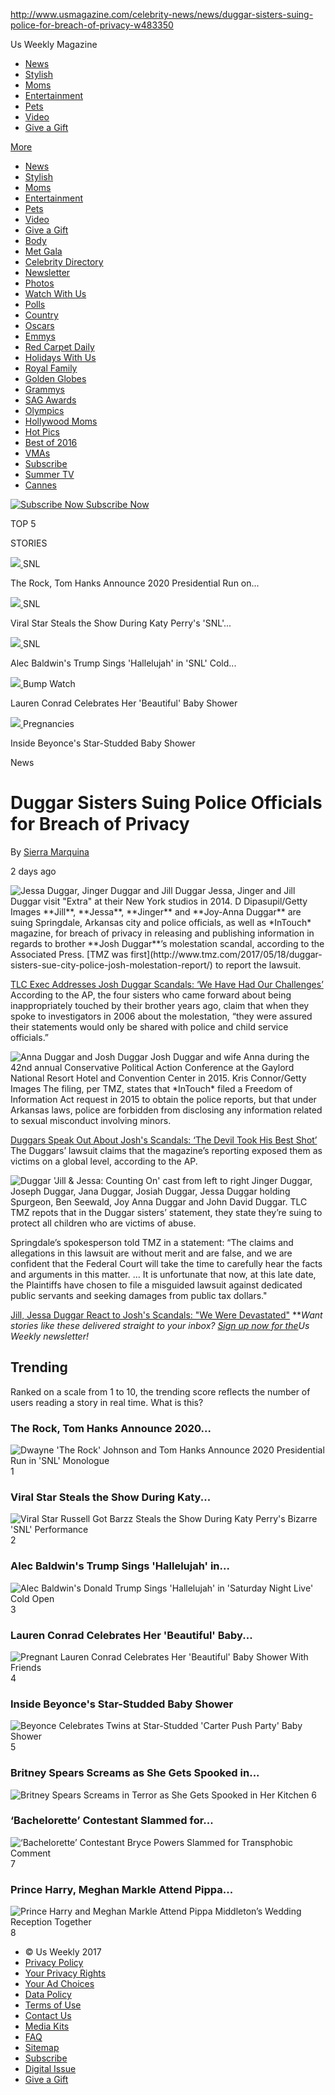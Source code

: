 http://www.usmagazine.com/celebrity-news/news/duggar-sisters-suing-police-for-breach-of-privacy-w483350

<span>Us Weekly Magazine</span>
-   <a href="/celebrity-news" class="tracked-offpage">News</a>
-   <a href="/stylish" class="tracked-offpage">Stylish</a>
-   <a href="/celebrity-moms" class="tracked-offpage">Moms</a>
-   <a href="/entertainment" class="tracked-offpage">Entertainment</a>
-   <a href="/celebrity-pets" class="tracked-offpage">Pets</a>
-   <a href="/celebrity-video" class="tracked-offpage">Video</a>
-   <a href="/gift-circ-spot-a" class="tracked-offpage">Give a Gift</a>

[More](#)
-   <a href="/celebrity-news" class="tracked-offpage">News</a>
-   <a href="/stylish" class="tracked-offpage">Stylish</a>
-   <a href="/celebrity-moms" class="tracked-offpage">Moms</a>
-   <a href="/entertainment" class="tracked-offpage">Entertainment</a>
-   <a href="/celebrity-pets" class="tracked-offpage">Pets</a>
-   <a href="/celebrity-video" class="tracked-offpage">Video</a>
-   <a href="/gift-circ-spot-a" class="tracked-offpage">Give a Gift</a>
-   <a href="/celebrity-body" class="showy tracked-offpage">Body</a>
-   <a href="/met-gala" class="showy tracked-offpage">Met Gala</a>
-   <a href="/celebrities/a" class="showy tracked-offpage">Celebrity Directory</a>
-   <a href="/services/newsletter/signup" class="showy tracked-offpage">Newsletter</a>
-   <a href="/celebrity-pictures" class="showy tracked-offpage">Photos</a>
-   <a href="/watch-with-us" class="showy tracked-offpage">Watch With Us</a>
-   <a href="/celebrity-polls" class="showy tracked-offpage">Polls</a>
-   <a href="/country" class="showy tracked-offpage">Country</a>
-   <a href="/oscars" class="showy tracked-offpage">Oscars</a>
-   <a href="/emmys" class="showy tracked-offpage">Emmys</a>
-   <a href="/red-carpet-daily" class="showy tracked-offpage">Red Carpet Daily</a>
-   <a href="/holidays-with-us" class="showy tracked-offpage">Holidays With Us</a>
-   <a href="/royal-family" class="showy tracked-offpage">Royal Family</a>
-   <a href="/golden-globes" class="showy tracked-offpage">Golden Globes</a>
-   <a href="/grammys" class="showy tracked-offpage">Grammys</a>
-   <a href="/sag-awards" class="showy tracked-offpage">SAG Awards</a>
-   <a href="/olympics" class="showy tracked-offpage">Olympics</a>
-   <a href="/hollywood-moms" class="showy tracked-offpage">Hollywood Moms</a>
-   <a href="/hot-pics" class="showy tracked-offpage">Hot Pics</a>
-   <a href="/best-of-2016" class="showy tracked-offpage">Best of 2016</a>
-   <a href="/vmas" class="showy tracked-offpage">VMAs</a>
-   <a href="/sub-circ-spot-b" class="showy tracked-offpage">Subscribe</a>
-   <a href="/summer-tv" class="showy tracked-offpage">Summer TV</a>
-   <a href="/cannes" class="showy tracked-offpage">Cannes</a>

<a href="http://www.usmagazine.com/sub-circ-spot-a" class="header-subscribe"><img src="//assets.usmagazine.com/usweekly2/img/bg-subscribe.png" alt="Subscribe Now" /> <span>Subscribe Now</span></a>

TOP 5

STORIES

<a href="/entertainment/news/the-rock-tom-hanks-announce-2020-presidential-run-on-snl-w483400" class="article-link tracked-offpage"><span class="article-image"> <img src="//img.usmagazine.com/square-100/dwayne-johnson-tom-hanks-0e31ff43-2728-4819-aac1-68576c74e1fe.jpg" /> </span></a>
SNL

The Rock, Tom Hanks Announce 2020 Presidential Run on...

<a href="/entertainment/news/russell-got-barzz-steals-katy-perrys-snl-performance-w483402" class="article-link tracked-offpage"><span class="article-image"> <img src="//img.usmagazine.com/square-100/russell-got-barz-katy-perry-a3bd2aa1-b47b-4609-8735-07082b420b87.jpg" /> </span></a>
SNL

Viral Star Steals the Show During Katy Perry's 'SNL'...

<a href="/entertainment/news/alec-baldwins-donald-trump-sings-hallelujah-in-snl-cold-open-w483397" class="article-link tracked-offpage"><span class="article-image"> <img src="//img.usmagazine.com/square-100/saturday-night-live-alec-baldwin-hallelujah-789f08f7-7a30-4cdb-8ea3-deb043d70a68.jpg" /> </span></a>
SNL

Alec Baldwin's Trump Sings 'Hallelujah' in 'SNL' Cold...

<a href="/celebrity-moms/news/pregnant-lauren-conrad-celebrates-baby-shower-with-friends-w483399" class="article-link tracked-offpage"><span class="article-image"> <img src="//img.usmagazine.com/square-100/lauren-conrad-f795ae88-b377-4d82-9495-a93c408f7d36.jpg" /> </span></a>
Bump Watch

Lauren Conrad Celebrates Her 'Beautiful' Baby Shower

<a href="/celebrity-moms/news/beyonce-celebrates-twins-at-star-studded-baby-shower-w483395" class="article-link tracked-offpage"><span class="article-image"> <img src="//img.usmagazine.com/square-100/beyonce-d5c55b42-2de9-48f4-84c4-bbd89bb622c8.jpg" /> </span></a>
Pregnancies

Inside Beyonce's Star-Studded Baby Shower

<span class="content-label">News</span>

Duggar Sisters Suing Police Officials for Breach of Privacy
===========================================================

By <a href="/contributor/sierra-marquina" class="content-author tracked-offpage">Sierra Marquina</a>

2 days ago

<img src="//img.usmagazine.com/480-width/477876569_jessa-duggar-jinger-duggar-jill-duggar-zoom-93c0ed1e-9471-4f71-aa39-a7201d982146.jpg" alt="Jessa Duggar, Jinger Duggar and Jill Duggar" sizes="(max-width: 800px) calc(100vw - 20px), (max-width: 1120px) calc (66vw - 100px), 620px" srcset="//img.usmagazine.com/480-width/477876569_jessa-duggar-jinger-duggar-jill-duggar-zoom-93c0ed1e-9471-4f71-aa39-a7201d982146.jpg 480w, //img.usmagazine.com/620-width/477876569_jessa-duggar-jinger-duggar-jill-duggar-zoom-93c0ed1e-9471-4f71-aa39-a7201d982146.jpg 620w, //img.usmagazine.com/760-width/477876569_jessa-duggar-jinger-duggar-jill-duggar-zoom-93c0ed1e-9471-4f71-aa39-a7201d982146.jpg 760w, " />
<span class="caption">Jessa, Jinger and Jill Duggar visit "Extra" at their New York studios in 2014.</span> <span class="credit">D Dipasupil/Getty Images</span>
**Jill**, **Jessa**, **Jinger** and **Joy-Anna Duggar** are suing Springdale, Arkansas city and police officials, as well as *InTouch* magazine, for breach of privacy in releasing and publishing information in regards to brother **Josh Duggar**’s molestation scandal, according to the Associated Press. [TMZ was first](http://www.tmz.com/2017/05/18/duggar-sisters-sue-city-police-josh-molestation-report/) to report the lawsuit.

<a href="/celebrity-news/news/tlc-exec-addresses-josh-duggar-scandals-we-have-had-our-challenges-w161031" class="tracked-offpage">TLC Exec Addresses Josh Duggar Scandals: ‘We Have Had Our Challenges’</a>
According to the AP, the four sisters who came forward about being inappropriately touched by their brother years ago, claim that when they spoke to investigators in 2006 about the molestation, “they were assured their statements would only be shared with police and child service officials.”

<img src="//img.usmagazine.com/480-width/464795588_josh-duggar-anna-duggar-zoom-551a9f0a-3556-4283-b9ad-afb4cbec4580.jpg" alt="Anna Duggar and Josh Duggar" sizes="(max-width: 800px) calc(100vw - 20px), (max-width: 1120px) calc (66vw - 100px), 620px" srcset="//img.usmagazine.com/480-width/464795588_josh-duggar-anna-duggar-zoom-551a9f0a-3556-4283-b9ad-afb4cbec4580.jpg 480w, //img.usmagazine.com/620-width/464795588_josh-duggar-anna-duggar-zoom-551a9f0a-3556-4283-b9ad-afb4cbec4580.jpg 620w, //img.usmagazine.com/760-width/464795588_josh-duggar-anna-duggar-zoom-551a9f0a-3556-4283-b9ad-afb4cbec4580.jpg 760w, " />
<span class="caption">Josh Duggar and wife Anna during the 42nd annual Conservative Political Action Conference at the Gaylord National Resort Hotel and Convention Center in 2015.</span> <span class="credit">Kris Connor/Getty Images</span>
The filing, per TMZ, states that *InTouch* filed a Freedom of Information Act request in 2015 to obtain the police reports, but that under Arkansas laws, police are forbidden from disclosing any information related to sexual misconduct involving minors.

<a href="/celebrity-news/news/duggars-speak-out-about-overcoming-joshs-scandals-devil-took-his-best-shot-w167112" class="tracked-offpage">Duggars Speak Out About Josh's Scandals: ‘The Devil Took His Best Shot’</a>
The Duggars’ lawsuit claims that the magazine’s reporting exposed them as victims on a global level, according to the AP.

<img src="//img.usmagazine.com/480-width/34638_jjco_2498_jill-and-jessa-counting-on-zoom-5f8a1c38-93fd-409c-af7c-948ea3a802e1.jpg" alt="Duggar" sizes="(max-width: 800px) calc(100vw - 20px), (max-width: 1120px) calc (66vw - 100px), 620px" srcset="//img.usmagazine.com/480-width/34638_jjco_2498_jill-and-jessa-counting-on-zoom-5f8a1c38-93fd-409c-af7c-948ea3a802e1.jpg 480w, //img.usmagazine.com/620-width/34638_jjco_2498_jill-and-jessa-counting-on-zoom-5f8a1c38-93fd-409c-af7c-948ea3a802e1.jpg 620w, //img.usmagazine.com/760-width/34638_jjco_2498_jill-and-jessa-counting-on-zoom-5f8a1c38-93fd-409c-af7c-948ea3a802e1.jpg 760w, " />
<span class="caption">'Jill & Jessa: Counting On' cast from left to right Jinger Duggar, Joseph Duggar, Jana Duggar, Josiah Duggar, Jessa Duggar holding Spurgeon, Ben Seewald, Joy Anna Duggar and John David Duggar.</span> <span class="credit">TLC</span>
TMZ repots that in the Duggar sisters’ statement, they state they’re suing to protect all children who are victims of abuse.

Springdale’s spokesperson told TMZ in a statement: “The claims and allegations in this lawsuit are without merit and are false, and we are confident that the Federal Court will take the time to carefully hear the facts and arguments in this matter. … It is unfortunate that now, at this late date, the Plaintiffs have chosen to file a misguided lawsuit against dedicated public servants and seeking damages from public tax dollars."

<a href="/celebrity-news/news/jill-jessa-duggar-react-to-brother-josh-duggars-scandal-in-tlc-promo-20151910" class="tracked-offpage">Jill, Jessa Duggar React to Josh's Scandals: &quot;We Were Devastated&quot;</a>
***Want stories like these delivered straight to your inbox? [Sign up now for the](http://www.usmagazine.com/services/newsletter/signup?utm_source=usmagazine&utm_medium=website&utm_campaign=newsletterpromo2)*Us Weekly *newsletter!***

Trending
--------

<span class="what-is-this tooltip-wrapper"> <span class="tooltip">Ranked on a scale from 1 to 10, the trending score reflects the number of users reading a story in real time.</span> </span>
What is this?

<a href="/entertainment/news/the-rock-tom-hanks-announce-2020-presidential-run-on-snl-w483400" class="trending-article-link tracked-offpage"></a>
### The Rock, Tom Hanks Announce 2020...

<span class="trending-article-level-image"> ![Dwayne 'The Rock' Johnson and Tom Hanks Announce 2020 Presidential Run in 'SNL' Monologue](//img.usmagazine.com/square-220/dwayne-johnson-tom-hanks-0e31ff43-2728-4819-aac1-68576c74e1fe.jpg) </span>
<span class="trending-article-level-score">1</span> <span class="cover-layer"></span> <span class="trending-article-level-background"></span>
<a href="/entertainment/news/russell-got-barzz-steals-katy-perrys-snl-performance-w483402" class="trending-article-link tracked-offpage"></a>
### Viral Star Steals the Show During Katy...

<span class="trending-article-level-image"> ![Viral Star Russell Got Barzz Steals the Show During Katy Perry's Bizarre 'SNL' Performance](//img.usmagazine.com/square-220/russell-got-barz-katy-perry-a3bd2aa1-b47b-4609-8735-07082b420b87.jpg) </span>
<span class="trending-article-level-score">2</span> <span class="cover-layer"></span> <span class="trending-article-level-background"></span>
<a href="/entertainment/news/alec-baldwins-donald-trump-sings-hallelujah-in-snl-cold-open-w483397" class="trending-article-link tracked-offpage"></a>
### Alec Baldwin's Trump Sings 'Hallelujah' in...

<span class="trending-article-level-image"> ![Alec Baldwin's Donald Trump Sings 'Hallelujah' in 'Saturday Night Live' Cold Open](//img.usmagazine.com/square-220/saturday-night-live-alec-baldwin-hallelujah-789f08f7-7a30-4cdb-8ea3-deb043d70a68.jpg) </span>
<span class="trending-article-level-score">3</span> <span class="cover-layer"></span> <span class="trending-article-level-background"></span>
<a href="/celebrity-moms/news/pregnant-lauren-conrad-celebrates-baby-shower-with-friends-w483399" class="trending-article-link tracked-offpage"></a>
### Lauren Conrad Celebrates Her 'Beautiful' Baby...

<span class="trending-article-level-image"> ![Pregnant Lauren Conrad Celebrates Her 'Beautiful' Baby Shower With Friends](//img.usmagazine.com/square-220/lauren-conrad-f795ae88-b377-4d82-9495-a93c408f7d36.jpg) </span>
<span class="trending-article-level-score">4</span> <span class="cover-layer"></span> <span class="trending-article-level-background"></span>
<a href="/celebrity-moms/news/beyonce-celebrates-twins-at-star-studded-baby-shower-w483395" class="trending-article-link tracked-offpage"></a>
### Inside Beyonce's Star-Studded Baby Shower

<span class="trending-article-level-image"> ![Beyonce Celebrates Twins at Star-Studded 'Carter Push Party' Baby Shower](//img.usmagazine.com/square-220/beyonce-d5c55b42-2de9-48f4-84c4-bbd89bb622c8.jpg) </span>
<span class="trending-article-level-score">5</span> <span class="cover-layer"></span> <span class="trending-article-level-background"></span>
<a href="/celebrity-news/news/britney-spears-screams-as-she-gets-spooked-in-her-kitchen-w483392" class="trending-article-link tracked-offpage"></a>
### Britney Spears Screams as She Gets Spooked in...

<span class="trending-article-level-image"> ![Britney Spears Screams in Terror as She Gets Spooked in Her Kitchen](//img.usmagazine.com/square-220/britney-spears-64846ee6-a07a-4bb1-9732-aa252b86a34f.jpg) </span>
<span class="trending-article-level-score">6</span> <span class="cover-layer"></span> <span class="trending-article-level-background"></span>
<a href="/celebrity-news/news/bachelorette-contestant-bryce-powers-slammed-for-transphobic-comment-w483389" class="trending-article-link tracked-offpage"></a>
### ‘Bachelorette’ Contestant Slammed for...

<span class="trending-article-level-image"> ![‘Bachelorette’ Contestant Bryce Powers Slammed for Transphobic Comment](//img.usmagazine.com/square-220/bryce-zoom-f533a018-2ccf-48c6-ad82-53b1938927ce.jpg) </span>
<span class="trending-article-level-score">7</span> <span class="cover-layer"></span> <span class="trending-article-level-background"></span>
<a href="/celebrity-news/news/prince-harry-meghan-markle-attend-pippa-middletons-wedding-reception-w483359" class="trending-article-link tracked-offpage"></a>
### Prince Harry, Meghan Markle Attend Pippa...

<span class="trending-article-level-image"> ![Prince Harry and Meghan Markle Attend Pippa Middleton’s Wedding Reception Together](//img.usmagazine.com/square-220/gettyimages-547366242-8a069353-835e-41bd-a8f8-c0d468fef3c3.jpg) </span>
<span class="trending-article-level-score">8</span> <span class="cover-layer"></span> <span class="trending-article-level-background"></span>

-   © Us Weekly 2017
-   <a href="http://www.usmagazine.com/services/privacypolicy" class="tracked-offpage">Privacy Policy</a>
-   <a href="http://www.usmagazine.com/services/privacypolicy#california-policy" class="tracked-offpage">Your Privacy Rights</a>
-   <a href="http://www.usmagazine.com/services/adchoices" class="tracked-offpage">Your Ad Choices</a>
-   <a href="http://www.usmagazine.com/services/datapolicy" class="tracked-offpage">Data Policy</a>
-   <a href="http://www.usmagazine.com/services/terms" class="tracked-offpage">Terms of Use</a>
-   <a href="http://www.usmagazine.com/services/contactus" class="tracked-offpage">Contact Us</a>
-   <a href="http://www.usmagazine.com/mediakits/print/index" class="tracked-offpage">Media Kits</a>
-   <a href="http://www.usmagazine.com/services/faq" class="tracked-offpage">FAQ</a>
-   <a href="http://www.usmagazine.com/services/sitemap" class="tracked-offpage">Sitemap</a>
-   <a href="http://www.usmagazine.com/sub-circ-spot-c" class="tracked-offpage">Subscribe</a>
-   <a href="http://www.usmagazine.com/digital-access" class="tracked-offpage">Digital Issue</a>
-   <a href="http://www.usmagazine.com/gift-footer-a" class="tracked-offpage">Give a Gift</a>


